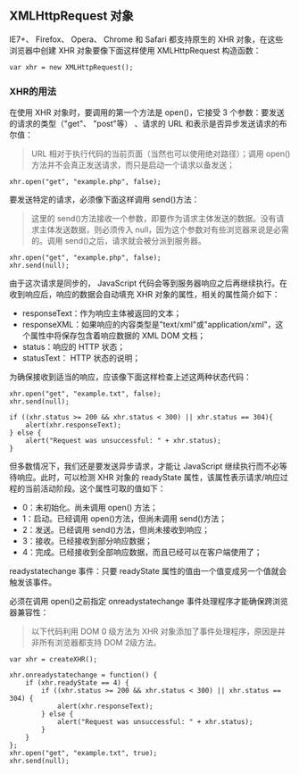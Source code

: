 ## XMLHttpRequest 对象

IE7+、 Firefox、 Opera、 Chrome 和 Safari 都支持原生的 XHR 对象，在这些浏览器中创建 XHR 对象要像下面这样使用 XMLHttpRequest 构造函数：

    var xhr = new XMLHttpRequest();

### XHR的用法

在使用 XHR 对象时，要调用的第一个方法是 open()，它接受 3 个参数：要发送的请求的类型（"get"、 "post"等） 、请求的 URL 和表示是否异步发送请求的布尔值：

> URL 相对于执行代码的当前页面（当然也可以使用绝对路径）；调用 open() 方法并不会真正发送请求，而只是启动一个请求以备发送；

    xhr.open("get", "example.php", false);

要发送特定的请求，必须像下面这样调用 send()方法：

> 这里的 send()方法接收一个参数，即要作为请求主体发送的数据。没有请求主体发送数据，则必须传入 null，因为这个参数对有些浏览器来说是必需的。调用 send()之后，请求就会被分派到服务器。

    xhr.open("get", "example.php", false);
    xhr.send(null);

由于这次请求是同步的， JavaScript 代码会等到服务器响应之后再继续执行。在收到响应后，响应的数据会自动填充 XHR 对象的属性，相关的属性简介如下：

- responseText：作为响应主体被返回的文本；
- responseXML：如果响应的内容类型是"text/xml"或"application/xml"，这个属性中将保存包含着响应数据的 XML DOM 文档；
- status：响应的 HTTP 状态；
- statusText： HTTP 状态的说明；

为确保接收到适当的响应，应该像下面这样检查上述这两种状态代码：

    xhr.open("get", "example.txt", false);
    xhr.send(null);
    
    if ((xhr.status >= 200 && xhr.status < 300) || xhr.status == 304){
        alert(xhr.responseText);
    } else {
        alert("Request was unsuccessful: " + xhr.status);
    }

但多数情况下，我们还是要发送异步请求，才能让 JavaScript 继续执行而不必等待响应。此时，可以检测 XHR 对象的 readyState 属性，该属性表示请求/响应过程的当前活动阶段。这个属性可取的值如下：

- 0：未初始化。尚未调用 open() 方法；
- 1：启动。已经调用 open()方法，但尚未调用 send()方法；
- 2：发送。已经调用 send()方法，但尚未接收到响应；
- 3：接收。已经接收到部分响应数据；
- 4：完成。已经接收到全部响应数据，而且已经可以在客户端使用了；

readystatechange 事件：只要 readyState 属性的值由一个值变成另一个值就会触发该事件。

必须在调用 open()之前指定 onreadystatechange 事件处理程序才能确保跨浏览器兼容性：

> 以下代码利用 DOM 0 级方法为 XHR 对象添加了事件处理程序，原因是并非所有浏览器都支持 DOM 2级方法。

    var xhr = createXHR();
    
    xhr.onreadystatechange = function() {
        if (xhr.readyState == 4) {
            if ((xhr.status >= 200 && xhr.status < 300) || xhr.status == 304) {
                alert(xhr.responseText);
            } else {
                alert("Request was unsuccessful: " + xhr.status);
            }
        }
    };
    xhr.open("get", "example.txt", true);
    xhr.send(null);

